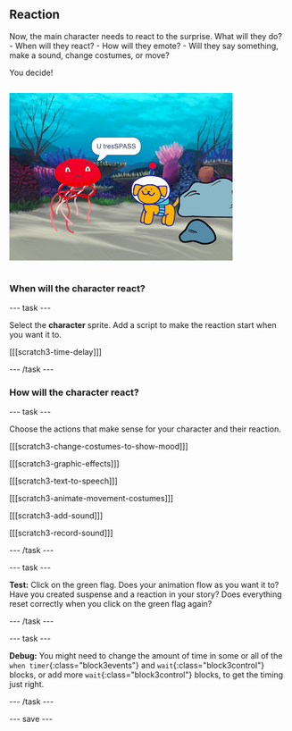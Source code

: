 ## Reaction

<div style="display: flex; flex-wrap: wrap">
<div style="flex-basis: 200px; flex-grow: 1; margin-right: 15px;">
Now, the main character needs to react to the surprise. What will they do? 
- When will they react?
- How will they emote? 
- Will they say something, make a sound, change costumes, or move? 

You decide!
</div>
<div>

![The 'Trespasser' project showing the reaction to the surprise.](images/tresspass.png)

</div>
</div>

### When will the character react?

--- task ---

Select the **character** sprite. Add a script to make the reaction start when you want it to. 

[[[scratch3-time-delay]]]

--- /task ---

### How will the character react?

--- task ---

Choose the actions that make sense for your character and their reaction. 

[[[scratch3-change-costumes-to-show-mood]]]

[[[scratch3-graphic-effects]]]

[[[scratch3-text-to-speech]]]

[[[scratch3-animate-movement-costumes]]]

[[[scratch3-add-sound]]]

[[[scratch3-record-sound]]]

--- /task ---

--- task ---

**Test:** Click on the green flag. Does your animation flow as you want it to? Have you created suspense and a reaction in your story? Does everything reset correctly when you click on the green flag again?

--- /task ---

--- task ---

**Debug:** You might need to change the amount of time in some or all of the `when timer`{:class="block3events"} and `wait`{:class="block3control"} blocks, or add more `wait`{:class="block3control"} blocks, to get the timing just right.

--- /task ---

--- save ---
